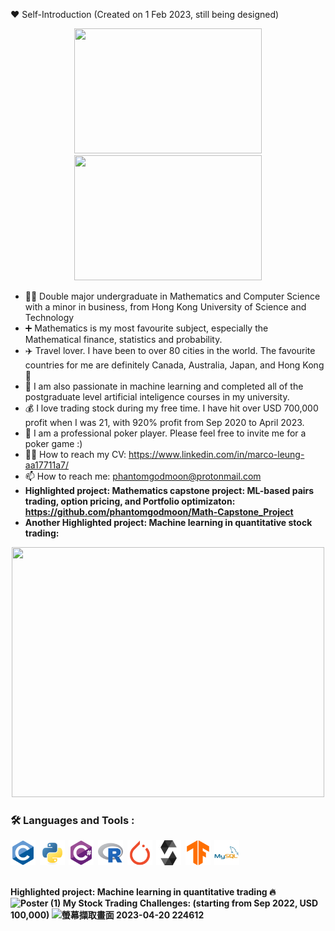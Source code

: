 ❤️ Self-Introduction (Created on 1 Feb 2023, still being designed)


<div id="header" align="center">
  <img src="https://www.telegraph.co.uk/content/dam/betting/Better-Collective/8-Classic.jpg" width="300" height="200"/>
  <img src="https://miro.medium.com/max/1400/1*L76A5gL6176UbMgn7q4Ybg.jpeg" width="300" height="200"/>
</div>

- 🧑‍🎓 Double major undergraduate in Mathematics and Computer Science with a minor in business, from Hong Kong University of Science and Technology
- ➕ Mathematics is my most favourite subject, especially the Mathematical finance, statistics and probability. 
- ✈️ Travel lover. I have been to over 80 cities in the world. The favourite countries for me are definitely Canada, Australia, Japan, and Hong Kong 🥰
- 🤖 I am also passionate in machine learning and completed all of the postgraduate level artificial inteligence courses in my university.
- 💰 I love trading stock during my free time. I have hit over USD 700,000 profit when I was 21, with 920% profit from Sep 2020 to April 2023.
- 🎲 I am a professional poker player. Please feel free to invite me for a poker game :)
- 👨‍💼 How to reach my CV: https://www.linkedin.com/in/marco-leung-aa17711a7/
- 📫 How to reach me: phantomgodmoon@protonmail.com
- <b>Highlighted project: Mathematics capstone project: ML-based pairs trading, option pricing, and Portfolio optimizaton: https://github.com/phantomgodmoon/Math-Capstone_Project </b>
- <b>Another Highlighted project: Machine learning in quantitative stock trading:  

<div id="header" align="center">
  <img src="https://media.cntraveler.com/photos/56cb8369b19e7d9b785203a5/master/w_2048,h_1536,c_limit/Beautiful-Canada-Stanley-Park.jpg" width="500" height="400"/>
</div>

### :hammer_and_wrench: Languages and Tools :
<div>
  <img src="https://raw.githubusercontent.com/devicons/devicon/1119b9f84c0290e0f0b38982099a2bd027a48bf1/icons/c/c-original.svg" title="C" alt="C" width="40" height="40"/>&nbsp;
  <img src="https://raw.githubusercontent.com/devicons/devicon/1119b9f84c0290e0f0b38982099a2bd027a48bf1/icons/python/python-original.svg"  title="Python" alt="Python" width="40" height="40"/>&nbsp;
  <img src="https://raw.githubusercontent.com/devicons/devicon/1119b9f84c0290e0f0b38982099a2bd027a48bf1/icons/csharp/csharp-original.svg" title="Csharp" alt="Csharp" width="40" height="40"/>&nbsp;
  <img src="https://raw.githubusercontent.com/devicons/devicon/1119b9f84c0290e0f0b38982099a2bd027a48bf1/icons/r/r-original.svg" title="R" alt="R" width="40" height="40"/>&nbsp;
  <img src="https://raw.githubusercontent.com/devicons/devicon/1119b9f84c0290e0f0b38982099a2bd027a48bf1/icons/pytorch/pytorch-original.svg" title="Pytorch" alt="Pytorch" width="40" height="40"/>&nbsp;
  <img src="https://raw.githubusercontent.com/devicons/devicon/1119b9f84c0290e0f0b38982099a2bd027a48bf1/icons/solidity/solidity-original.svg" title="Solidity" alt="Solidity" width="40" height="40"/>&nbsp;
  <img src="https://raw.githubusercontent.com/devicons/devicon/1119b9f84c0290e0f0b38982099a2bd027a48bf1/icons/tensorflow/tensorflow-original.svg" title="Tensorflow" alt="Tensorflow" width="40" height="40"/>&nbsp;
  <img src="https://github.com/devicons/devicon/blob/master/icons/mysql/mysql-original-wordmark.svg" title="MySQL"  alt="MySQL" width="40" height="40"/>&nbsp;

  
  <a href="phantomgodmoon.github.io/Math-Capstone_Project/MATH_4999_ Leung Pak Hei.pdf"></a> <br>
  Highlighted project: Machine learning in quantitative trading 🔥
  ![Poster (1)](https://user-images.githubusercontent.com/68416360/233400456-fd1ecd04-074c-4399-8609-4b14d2a0bff8.png)
  My Stock Trading Challenges: (starting from Sep 2022, USD 100,000)
  ![螢幕擷取畫面 2023-04-20 224612](https://user-images.githubusercontent.com/68416360/233403173-e0452fe5-c684-495c-9664-9b11e4ca1e63.png)
  

